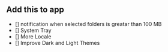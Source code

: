 ## Add this to app
- [] notification when selected folders is greatar than 100 MB
- [] System Tray
- [] More Locale
- [] Improve Dark and Light Themes
